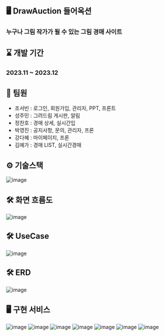 🖥️  DrawAuction 들어옥션
-------------
### 누구나 그림 작가가 될 수 있는 그림 경매 사이트

⌛ 개발 기간
-------------
### 2023.11 ~ 2023.12

👥 팀원
-------------
* 조서빈 : 로그인, 회원가입, 관리자, PPT, 프론트
* 성주민 : 그려드림 게시판, 알림
* 정찬호 : 경매 상세, 실시간입
* 박영진 : 공지사항, 문의, 관리자, 프론
* 강다혜 : 마이페이지, 프론
* 김예가 : 경매 LIST, 실시간경매

⚙️ 기술스택
-------------
![image](https://github.com/hodurang2/finalproject/assets/137992194/9b9cc2a5-f07e-47f5-8e8d-0705dba45a3a)

🛠 화면 흐름도
-------------
![image](https://github.com/hodurang2/finalproject/assets/137992194/aa14cde6-6366-4ebb-8f17-c2feb705605e)

🛠 UseCase
-------------
![image](https://github.com/hodurang2/finalproject/assets/137992194/bc9efb53-3176-4079-b36e-d8f59b97b572)

🛠 ERD
-------------
![image](https://github.com/hodurang2/finalproject/assets/137992194/88a09172-761d-467a-9b24-8e08113572d8)


🖥️ 구현 서비스
-------------
![image](https://github.com/hodurang2/finalproject/assets/137992194/ede0d9e0-cc40-40b5-b6cb-55dbc81ac1f0)
![image](https://github.com/hodurang2/finalproject/assets/137992194/dffc97d6-560f-4b10-a515-8e157d7c29fb)
![image](https://github.com/hodurang2/finalproject/assets/137992194/a4254c70-0228-42eb-aff1-82c830403460)
![image](https://github.com/hodurang2/finalproject/assets/137992194/02903dcc-d0ec-40e0-907d-0a083e848b2f)
![image](https://github.com/hodurang2/finalproject/assets/137992194/127b37b0-9616-4dc5-a881-ec6040d49b31)
![image](https://github.com/hodurang2/finalproject/assets/137992194/4ebcb18f-601e-4737-a6d9-5d1d39db6849)
![image](https://github.com/hodurang2/finalproject/assets/137992194/eb53542b-a03e-493f-aa89-38c171dd0319)







